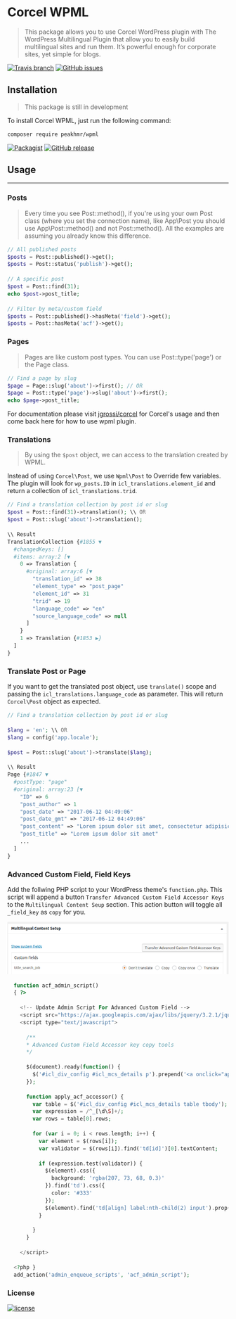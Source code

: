 # Corcel WPML

> This package allows you to use Corcel WordPress plugin with The WordPress Multilingual Plugin that allow you to easily build multilingual sites and run them. It’s powerful enough for corporate sites, yet simple for blogs.

[![Travis branch](https://img.shields.io/travis/socheatsok78/wpml/master.svg?style=flat-square)](https://travis-ci.org/socheatsok78/wpml)
[![GitHub issues](https://img.shields.io/github/issues/socheatsok78/wpml.svg?style=flat-square)](https://github.com/socheatsok78/wpml/issues)

## Installation
> This package is still in development

To install Corcel WPML, just run the following command:
```sh
composer require peakhmr/wpml
```
[![Packagist](https://img.shields.io/packagist/dt/peakhmr/wpml.svg?style=flat-square)](https://packagist.org/packages/peakhmr/wpml)
[![GitHub release](https://img.shields.io/github/release/peakhmr/wpml.svg?style=flat-square)](https://github.com/peakhmr/wpml/releases)


## Usage
---

### Posts
> Every time you see Post::method(), if you're using your own Post class (where you set the connection name), like App\Post you should use App\Post::method() and not Post::method(). All the examples are assuming you already know this difference.

```php
// All published posts
$posts = Post::published()->get();
$posts = Post::status('publish')->get();

// A specific post
$post = Post::find(31);
echo $post->post_title;

// Filter by meta/custom field
$posts = Post::published()->hasMeta('field')->get();
$posts = Post::hasMeta('acf')->get();
```

### Pages
> Pages are like custom post types. You can use Post::type('page') or the Page class.

```php
// Find a page by slug
$page = Page::slug('about')->first(); // OR
$page = Post::type('page')->slug('about')->first();
echo $page->post_title;
```

For documentation please visit [jgrossi/corcel](https://github.com/corcel/corcel#usage) for Corcel's usage and then come back here for how to use wpml plugin.

### Translations
> By using the `$post` object, we can access to the translation created by WPML.

Instead of using `Corcel\Post`, we use `Wpml\Post` to Override few variables. The plugin will look for `wp_posts.ID` in `icl_translations.element_id` and return a collection of `icl_translations.trid`.

```php
// Find a translation collection by post id or slug
$post = Post::find(31)->translation(); \\ OR
$post = Post::slug('about')->translation();

\\ Result
TranslationCollection {#1855 ▼
  #changedKeys: []
  #items: array:2 [▼
    0 => Translation {
      #original: array:6 [▼
        "translation_id" => 38
        "element_type" => "post_page"
        "element_id" => 31
        "trid" => 19
        "language_code" => "en"
        "source_language_code" => null
      ]
    }
    1 => Translation {#1853 ▶}
  ]
}
```

### Translate Post or Page
If you want to get the translated post object, use `translate()` scope and passing the `icl_translations.language_code` as parameter. This will return `Corcel\Post` object as expected.

```php
// Find a translation collection by post id or slug

$lang = 'en'; \\ OR
$lang = config('app.locale');

$post = Post::slug('about')->translate($lang);

\\ Result
Page {#1847 ▼
  #postType: "page"
  #original: array:23 [▼
    "ID" => 6
    "post_author" => 1
    "post_date" => "2017-06-12 04:49:06"
    "post_date_gmt" => "2017-06-12 04:49:06"
    "post_content" => "Lorem ipsum dolor sit amet, consectetur adipisicing elit, sed do eiusmod."
    "post_title" => "Lorem ipsum dolor sit amet"
    ...
  ]
}
```

### Advanced Custom Field, Field Keys

Add the follwing PHP script to your WordPress theme's `function.php`. This script will append a button `Transfer Advanced Custom Field Accessor Keys` to the `Multilingual Content Seup` section. This action button will toggle all `_field_key` as `copy` for you.

![Multilingual Content Seup](docs/images/multilingual_content_seup.png)

```php
  function acf_admin_script()
  { ?>

    <!-- Update Admin Script For Advanced Custom Field -->
    <script src="https://ajax.googleapis.com/ajax/libs/jquery/3.2.1/jquery.min.js"></script>
    <script type="text/javascript">

      /**
      * Advanced Custom Field Accessor key copy tools
      */

      $(document).ready(function() {
        $('#icl_div_config #icl_mcs_details p').prepend('<a onclick="apply_acf_accessor()" class="preview button">Transfer Advanced Custom Field Accessor Keys</a>')
      });

      function apply_acf_accessor() {
        var table = $('#icl_div_config #icl_mcs_details table tbody');
        var expression = /^_[\d\S]+/;
        var rows = table[0].rows;

        for (var i = 0; i < rows.length; i++) {
          var element = $(rows[i]);
          var validator = $(rows[i]).find('td[id]')[0].textContent;

          if (expression.test(validator)) {
            $(element).css({
              background: 'rgba(207, 73, 68, 0.3)'
            }).find('td').css({
              color: '#333'
            });
            $(element).find('td[align] label:nth-child(2) input').prop('checked', 'checked');
          }

        }
      }

    </script>

  <?php }
  add_action('admin_enqueue_scripts', 'acf_admin_script');

```

### License
[![license](https://img.shields.io/github/license/peakhmr/wpml.svg?style=flat-square)](LICENSE)
<!-- [![Packagist](https://img.shields.io/packagist/v/peakhmr/wpml.svg?style=flat-square)](https://github.com/peakhmr/wpml/releases) -->
